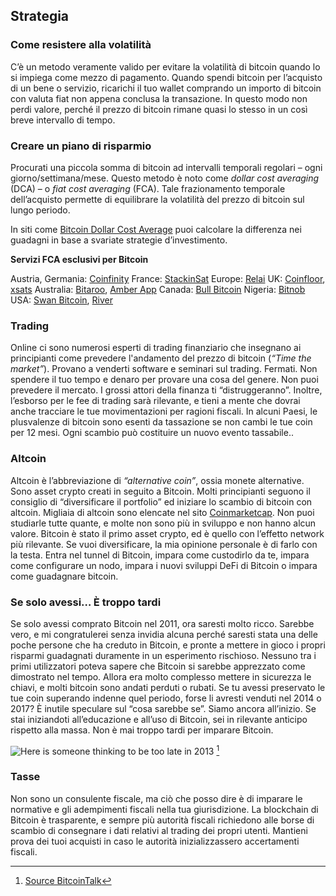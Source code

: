 ## Strategia

### Come resistere alla volatilità
C’è un metodo veramente valido per evitare la volatilità di bitcoin quando lo si impiega come mezzo di pagamento. Quando spendi bitcoin per l’acquisto di un bene o servizio, ricarichi il tuo wallet comprando un importo di bitcoin con valuta fiat non appena conclusa la transazione. In questo modo non perdi valore, perché il prezzo di bitcoin rimane quasi lo stesso in un così breve intervallo di tempo.

### Creare un piano di risparmio
Procurati una piccola somma di bitcoin ad intervalli temporali regolari – ogni giorno/settimana/mese. Questo metodo è noto come _dollar cost averaging_ (DCA) – o _fiat cost averaging_ (FCA). Tale frazionamento temporale dell’acquisto permette di equilibrare la volatilità del prezzo di bitcoin sul lungo periodo.

In siti come [Bitcoin Dollar Cost Average](https://www.bitcoindollarcostaverage.com/) puoi calcolare la differenza nei guadagni in base a svariate strategie d’investimento.

**Servizi FCA esclusivi per Bitcoin**

Austria, Germania: [Coinfinity](https://coinfinity.co/sparplan/?ref=6716)
France: [StackinSat](https://www.stackinsat.com/)
Europe: [Relai](https://relai.ch/)
UK: [Coinfloor](https://coinfloor.co.uk/hodl/), [xsats](https://xsats.com/)
Australia: [Bitaroo](https://support.bitaroo.com.au/hc/en-au/articles/360042838874-Recurring-Buy-DCA-), [Amber App](https://amber.app/)
Canada: [Bull Bitcoin](https://bullbitcoin.com/)
Nigeria: [Bitnob](https://bitnob.com/)
USA: [Swan Bitcoin](https://www.swanbitcoin.com/), [River](https://river.com/)

### Trading
Online ci sono numerosi esperti di trading finanziario che insegnano ai principianti come prevedere l'andamento del prezzo di bitcoin (_“Time the market”_). Provano a venderti software e seminari sul trading. Fermati. Non spendere il tuo tempo e denaro per provare una cosa del genere. Non puoi prevedere il mercato. I grossi attori della finanza ti “distruggeranno”. Inoltre, l’esborso per le fee di trading sarà rilevante, e tieni a mente che dovrai anche tracciare le tue movimentazioni per ragioni fiscali. In alcuni Paesi, le plusvalenze di bitcoin sono esenti da tassazione se non cambi le tue coin per 12 mesi. Ogni scambio può costituire un nuovo evento tassabile..

### Altcoin
Altcoin è l’abbreviazione di _“alternative coin”_, ossia monete alternative. Sono asset crypto creati in seguito a Bitcoin. Molti principianti seguono il consiglio di “diversificare il portfolio” ed iniziare lo scambio di bitcoin con altcoin. Migliaia di altcoin sono elencate nel sito [Coinmarketcap](https://coinmarketcap.com/). Non puoi studiarle tutte quante, e molte non sono più in sviluppo e non hanno alcun valore. Bitcoin è stato il primo asset crypto, ed è quello con l’effetto network più rilevante. Se vuoi diversificare, la mia opinione personale è di farlo con la testa. Entra nel tunnel di Bitcoin, impara come custodirlo da te, impara come configurare un nodo, impara i nuovi sviluppi DeFi di Bitcoin o impara come guadagnare bitcoin.

### Se solo avessi… È troppo tardi
Se solo avessi comprato Bitcoin nel 2011, ora saresti molto ricco. Sarebbe vero, e mi congratulerei senza invidia alcuna perché saresti stata una delle poche persone che ha creduto in Bitcoin, e pronte a mettere in gioco i propri risparmi guadagnati duramente in un esperimento rischioso. Nessuno tra i primi utilizzatori poteva sapere che Bitcoin si sarebbe apprezzato come dimostrato nel tempo. Allora era molto complesso mettere in sicurezza le chiavi, e molti bitcoin sono andati perduti o rubati. Se tu avessi preservato le tue coin superando indenne quel periodo, forse li avresti venduti nel 2014 o 2017? È inutile speculare sul “cosa sarebbe se”. Siamo ancora all’inizio. Se stai iniziandoti all’educazione e all’uso di Bitcoin, sei in rilevante anticipo rispetto alla massa. Non è mai troppo tardi per imparare Bitcoin.

![Here is someone thinking to be too late in 2013](assets/_too-late.png) [^73]

### Tasse
Non sono un consulente fiscale, ma ciò che posso dire è di imparare le normative e gli adempimenti fiscali nella tua giurisdizione. La blockchain di Bitcoin è trasparente, e sempre più autorità fiscali richiedono alle borse di scambio di consegnare i dati relativi al trading dei propri utenti. Mantieni prova dei tuoi acquisti in caso le autorità inizializzassero accertamenti fiscali.

[^73]: [Source BitcoinTalk](https://bitcointalk.org/index.php?topic=170725.0)
